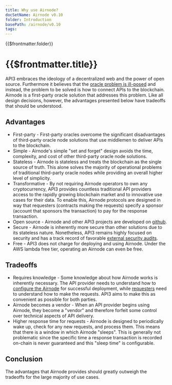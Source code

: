 ```yaml
---
title: Why use Airnode?
docSetName: Airnode v0.10
folder: Introduction
basePath: /airnode/v0.10
tags:
---
```


<TitleSpan>{{$frontmatter.folder}}</TitleSpan>

# {{$frontmatter.title}}

<VersionWarning/>

<TocHeader />
<TOC class="table-of-contents" :include-level="[2,3]" />

API3 embraces the ideology of a decentralized web and the power of open source.
Furthermore it believes that the
[oracle problem is ill-posed](https://medium.com/api3/the-api-connectivity-problem-bd7fa0420636)
and instead, the problem to be solved is how to connect APIs to the blockchain.
Airnode is a first-party oracle solution that addresses this problem. Like all
design decisions, however, the advantages presented below have tradeoffs that
should be understood.

## Advantages

- First-party - First-party oracles overcome the significant disadvantages of
  third-party oracle node solutions that use middlemen to deliver APIs to the
  blockchain.
- Simple - Airnode's simple "set and forget" design avoids the time, complexity,
  and cost of other third-party oracle node solutions.
- Stateless - Airnode is stateless and treats the blockchain as the single
  source of truth. This alone solves the majority of operational problems of
  traditional third-party oracle nodes while providing an overall higher level
  of simplicity.
- Transformative - By not requiring Airnode operators to own any cryptocurrency,
  API3 provides countless traditional API providers access to the rapidly
  growing blockchain market and to innovative use cases for their data. To
  enable this, Airnode protocols are designed in way that requesters (contracts
  making the requests) specify a sponsor (account that sponsors the transaction)
  to pay for the response transaction.
- Open source - Airnode and other API3 projects are developed on
  [github](https://github.com/api3dao).
- Secure - Airnode is inherently more secure than other solutions due to its
  stateless nature. Nonetheless, API3 remains highly focused on security and has
  a track record of favorable
  [external security audits](https://github.com/api3dao/api3-dao/tree/main/reports).
- Free - API3 does not charge for deploying and using Airnode. Under the AWS
  lambda free tier, operating an Airnode can even be free.

## Tradeoffs

- Requires knowledge - Some knowledge about how Airnode works is inherently
  necessary. The API provider needs to understand how to
  [configure the Airnode](../grp-providers/guides/build-an-airnode/#configuration)
  for successful deployment, while [requesters](../concepts/requester.md) need
  to understand how to make the requests. API3 aims to make this as convenient
  as possible for both parties.
- Airnode becomes a vendor - When an API provider begins using Airnode, they
  become a "vendor" and therefore forfeit some control over technical aspects of
  API delivery.
- Higher response time for requests - Airnode is designed to periodically wake
up, check for any new requests, and process them. This means that there is a
window in which Airnode "sleeps". This is generally not problematic since the
specific time a response transaction is recorded on-chain is never guaranteed
and this "sleep time" is configurable.
<!-- TODO: provide benchmarks -->

## Conclusion

The advantages that Airnode provides should greatly outweigh the tradeoffs for
the large majority of use cases.

